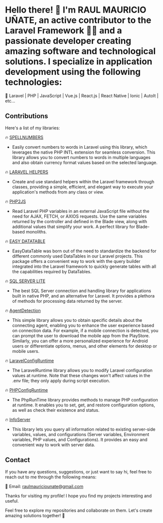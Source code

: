 # Hello there! 👋 I'm RAUL MAURICIO UÑATE, an active contributor to the Laravel Framework 👨‍💻 and a passionate developer creating amazing software and technological solutions. I specialize in application development using the following technologies:

🚀 Laravel | PHP | JavaScript | Vue.js | React.js | React Native | Ionic | AutoIt | etc...

## Contributions

Here's a list of my libraries:

🔥 [SPELLNUMBERS](https://github.com/rmunate/SpellNumber)
  - Easily convert numbers to words in Laravel using this library, which leverages the native PHP INTL extension for seamless conversion. This library allows you to convert numbers to words in multiple languages and also obtain currency format values based on the selected language.

🔥 [LARAVEL HELPERS](https://github.com/rmunate/LaravelHelpers)
  - Create and use standard helpers within the Laravel framework through classes, providing a simple, efficient, and elegant way to execute your application's methods from any class or view.

🔥 [PHP2JS](https://github.com/rmunate/PHP2JS)
  - Read Laravel PHP variables in an external JavaScript file without the need for AJAX, FETCH, or AXIOS requests. Use the same variables returned by the controller and defined in the Blade view, along with additional values that simplify your work. A perfect library for Blade-based monoliths.

🔥 [EASY DATATABLE](https://github.com/rmunate/EasyDataTable)
  - EasyDataTable was born out of the need to standardize the backend for different commonly used DataTables in our Laravel projects. This package offers a convenient way to work with the query builder integrated into the Laravel framework to quickly generate tables with all the capabilities required by DataTables.

🔥 [SQL SERVER LITE](https://github.com/rmunate/SQLServerLite)
  - The best SQL Server connection and handling library for applications built in native PHP, and an alternative for Laravel. It provides a plethora of methods for processing data returned by the server.

🔥 [AgentDetection](https://github.com/rmunate/AgentDetection)
  - This simple library allows you to obtain specific details about the connecting agent, enabling you to enhance the user experience based on connection data. For example, if a mobile connection is detected, you can prompt the user to download the mobile app from the PlayStore. Similarly, you can offer a more personalized experience for Android users or differentiate options, menus, and other elements for desktop or mobile users.

🔥 [LaravelConfigRuntime](https://github.com/rmunate/LaravelConfigRuntime)
  - The LaravelRuntime library allows you to modify Laravel configuration values at runtime. Note that these changes won't affect values in the .env file; they only apply during script execution.

🔥 [PHPConfigRuntime](https://github.com/rmunate/PHPConfigRuntime)
  - The PhpRunTime library provides methods to manage PHP configuration at runtime. It enables you to set, get, and restore configuration options, as well as check their existence and status.

🔥 [InfoServer](https://github.com/rmunate/InfoServer)
  - This library lets you query all information related to existing server-side variables, values, and configurations (Server variables, Environment variables, PHP values, and Configurations). It provides an easy and convenient way to work with server data.

## Contact

If you have any questions, suggestions, or just want to say hi, feel free to reach out to me through the following means:

📧 Email: raulmauriciounate@gmail.com

Thanks for visiting my profile! I hope you find my projects interesting and useful.

Feel free to explore my repositories and collaborate on them.
Let's create amazing solutions together! 🎉
